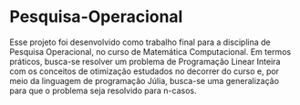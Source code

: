 # Pesquisa-Operacional

Esse projeto foi desenvolvido como trabalho final para a disciplina de Pesquisa Operacional, no curso de Matemática Computacional. Em termos práticos, busca-se resolver um problema de Programação Linear Inteira com os conceitos de otimização estudados no decorrer do curso e, por meio da linguagem de programação Júlia, busca-se uma generalização para que o problema seja resolvido para n-casos.
